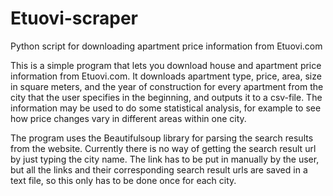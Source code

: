 # Etuovi-scraper
Python script for downloading apartment price information from Etuovi.com

This is a simple program that lets you download house and apartment price information from Etuovi.com. It downloads apartment type, price, area, size in square meters, and the year of construction for every apartment from the city that the user specifies in the beginning, and outputs it to a csv-file. The information may be used to do some statistical analysis, for example to see how price changes vary in different areas within one city.

The program uses the Beautifulsoup library for parsing the search results from the website. Currently there is no way of getting the search result url by just typing the city name. The link has to be put in manually by the user, but all the links and their corresponding search result urls are saved in a text file, so this only has to be done once for each city.
